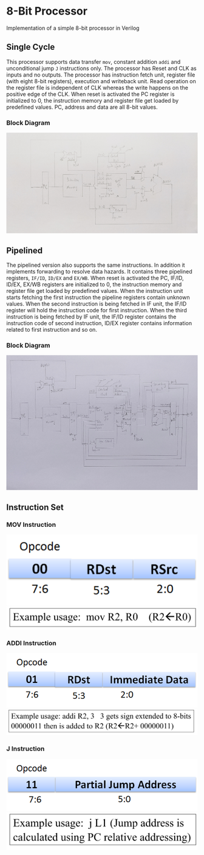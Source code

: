 # 8-Bit Processor
 Implementation of a simple 8-bit processor in Verilog

## Single Cycle
This processor supports data transfer `mov`, constant addition `addi` and unconditional jump `J` instructions only. The processor has Reset and CLK as inputs and no outputs. The processor has instruction fetch unit, register file (with eight 8-bit registers), execution and writeback unit. Read operation on the register file is independent of CLK whereas the write happens on the positive edge of the CLK. When reset is activated the PC register is initialized to 0, the instruction memory and register file get loaded by predefined values. PC, address and data are all 8-bit values.

### Block Diagram
![](https://github.com/vicky089f/8_bit_Processor/blob/main/Images/Single%20Cycle.jpg)

## Pipelined
The pipelined version also supports the same instructions. In addition it implements forwarding to resolve data hazards. It contains three pipelined registers, `IF/ID`, `ID/EX` and `EX/WB`. When reset is activated the PC, IF/ID, ID/EX, EX/WB registers are initialized to 0, the instruction memory and register file get loaded by predefined values. When the instruction unit starts fetching the first instruction the pipeline registers contain unknown values. When the second instruction is being fetched in IF unit, the IF/ID register will hold the instruction code for first instruction. When the third instruction is being fetched by IF unit, the IF/ID register contains the instruction code of second instruction, ID/EX register contains information related to first instruction and so on.
### Block Diagram
![](https://github.com/vicky089f/8_bit_Processor/blob/main/Images/Pipeline.jpg)

## Instruction Set

### MOV Instruction
![](https://github.com/vicky089f/8_bit_Processor/blob/main/Images/mov.png)
![](https://github.com/vicky089f/8_bit_Processor/blob/main/Images/mov_text.png)

### ADDI Instruction
![](https://github.com/vicky089f/8_bit_Processor/blob/main/Images/addi.png)
![](https://github.com/vicky089f/8_bit_Processor/blob/main/Images/addi_text.png)

### J Instruction
![](https://github.com/vicky089f/8_bit_Processor/blob/main/Images/jump.png)
![](https://github.com/vicky089f/8_bit_Processor/blob/main/Images/jump_text.png)

